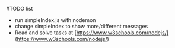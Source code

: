 #TODO list

* run simpleIndex.js with nodemon
* change simpleIndex to show more/different messages
* Read and solve tasks at [https://www.w3schools.com/nodejs/](https://www.w3schools.com/nodejs/)